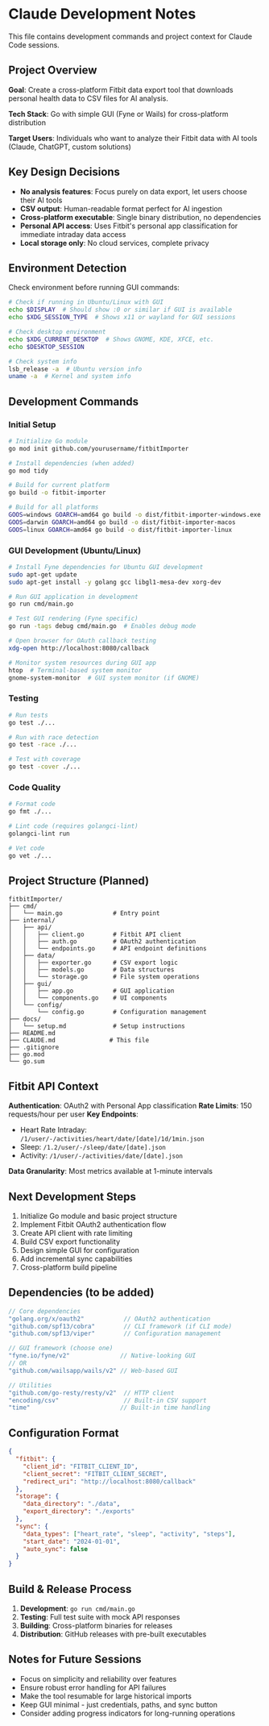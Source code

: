 # Claude Development Notes

This file contains development commands and project context for Claude Code sessions.

## Project Overview

**Goal**: Create a cross-platform Fitbit data export tool that downloads personal health data to CSV files for AI analysis.

**Tech Stack**: Go with simple GUI (Fyne or Wails) for cross-platform distribution

**Target Users**: Individuals who want to analyze their Fitbit data with AI tools (Claude, ChatGPT, custom solutions)

## Key Design Decisions

- **No analysis features**: Focus purely on data export, let users choose their AI tools
- **CSV output**: Human-readable format perfect for AI ingestion  
- **Cross-platform executable**: Single binary distribution, no dependencies
- **Personal API access**: Uses Fitbit's personal app classification for immediate intraday data access
- **Local storage only**: No cloud services, complete privacy

## Environment Detection

Check environment before running GUI commands:
```bash
# Check if running in Ubuntu/Linux with GUI
echo $DISPLAY  # Should show :0 or similar if GUI is available
echo $XDG_SESSION_TYPE  # Shows x11 or wayland for GUI sessions

# Check desktop environment
echo $XDG_CURRENT_DESKTOP  # Shows GNOME, KDE, XFCE, etc.
echo $DESKTOP_SESSION

# Check system info
lsb_release -a  # Ubuntu version info
uname -a  # Kernel and system info
```

## Development Commands

### Initial Setup
```bash
# Initialize Go module
go mod init github.com/yourusername/fitbitImporter

# Install dependencies (when added)
go mod tidy

# Build for current platform  
go build -o fitbit-importer

# Build for all platforms
GOOS=windows GOARCH=amd64 go build -o dist/fitbit-importer-windows.exe
GOOS=darwin GOARCH=amd64 go build -o dist/fitbit-importer-macos
GOOS=linux GOARCH=amd64 go build -o dist/fitbit-importer-linux
```

### GUI Development (Ubuntu/Linux)
```bash
# Install Fyne dependencies for Ubuntu GUI development
sudo apt-get update
sudo apt-get install -y golang gcc libgl1-mesa-dev xorg-dev

# Run GUI application in development
go run cmd/main.go

# Test GUI rendering (Fyne specific)
go run -tags debug cmd/main.go  # Enables debug mode

# Open browser for OAuth callback testing
xdg-open http://localhost:8080/callback

# Monitor system resources during GUI app
htop  # Terminal-based system monitor
gnome-system-monitor  # GUI system monitor (if GNOME)
```

### Testing
```bash
# Run tests
go test ./...

# Run with race detection
go test -race ./...

# Test with coverage
go test -cover ./...
```

### Code Quality
```bash
# Format code
go fmt ./...

# Lint code (requires golangci-lint)
golangci-lint run

# Vet code
go vet ./...
```

## Project Structure (Planned)

```
fitbitImporter/
├── cmd/
│   └── main.go              # Entry point
├── internal/
│   ├── api/
│   │   ├── client.go        # Fitbit API client
│   │   ├── auth.go          # OAuth2 authentication
│   │   └── endpoints.go     # API endpoint definitions
│   ├── data/
│   │   ├── exporter.go      # CSV export logic
│   │   ├── models.go        # Data structures
│   │   └── storage.go       # File system operations
│   ├── gui/
│   │   ├── app.go           # GUI application
│   │   └── components.go    # UI components
│   └── config/
│       └── config.go        # Configuration management
├── docs/
│   └── setup.md             # Setup instructions
├── README.md
├── CLAUDE.md               # This file
├── .gitignore
├── go.mod
└── go.sum
```

## Fitbit API Context

**Authentication**: OAuth2 with Personal App classification
**Rate Limits**: 150 requests/hour per user
**Key Endpoints**:
- Heart Rate Intraday: `/1/user/-/activities/heart/date/[date]/1d/1min.json`
- Sleep: `/1.2/user/-/sleep/date/[date].json`
- Activity: `/1/user/-/activities/date/[date].json`

**Data Granularity**: Most metrics available at 1-minute intervals

## Next Development Steps

1. Initialize Go module and basic project structure
2. Implement Fitbit OAuth2 authentication flow
3. Create API client with rate limiting
4. Build CSV export functionality
5. Design simple GUI for configuration
6. Add incremental sync capabilities
7. Cross-platform build pipeline

## Dependencies (to be added)

```go
// Core dependencies
"golang.org/x/oauth2"           // OAuth2 authentication
"github.com/spf13/cobra"        // CLI framework (if CLI mode)
"github.com/spf13/viper"        // Configuration management

// GUI framework (choose one)
"fyne.io/fyne/v2"              // Native-looking GUI
// OR
"github.com/wailsapp/wails/v2" // Web-based GUI

// Utilities
"github.com/go-resty/resty/v2"  // HTTP client
"encoding/csv"                  // Built-in CSV support
"time"                         // Built-in time handling
```

## Configuration Format

```json
{
  "fitbit": {
    "client_id": "FITBIT_CLIENT_ID",
    "client_secret": "FITBIT_CLIENT_SECRET",
    "redirect_uri": "http://localhost:8080/callback"
  },
  "storage": {
    "data_directory": "./data",
    "export_directory": "./exports"
  },
  "sync": {
    "data_types": ["heart_rate", "sleep", "activity", "steps"],
    "start_date": "2024-01-01",
    "auto_sync": false
  }
}
```

## Build & Release Process

1. **Development**: `go run cmd/main.go`
2. **Testing**: Full test suite with mock API responses
3. **Building**: Cross-platform binaries for releases
4. **Distribution**: GitHub releases with pre-built executables

## Notes for Future Sessions

- Focus on simplicity and reliability over features
- Ensure robust error handling for API failures
- Make the tool resumable for large historical imports
- Keep GUI minimal - just credentials, paths, and sync button
- Consider adding progress indicators for long-running operations